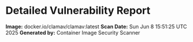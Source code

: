 # Detailed Vulnerability Report

**Image:** docker.io/clamav/clamav:latest
**Scan Date:** Sun Jun  8 15:51:25 UTC 2025
**Generated by:** Container Image Security Scanner


